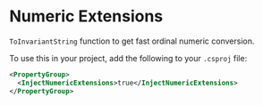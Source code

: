 # Numeric Extensions

`ToInvariantString` function to get fast ordinal numeric conversion.

To use this in your project, add the following to your `.csproj` file:

```xml
<PropertyGroup>
  <InjectNumericExtensions>true</InjectNumericExtensions>
</PropertyGroup>
```
